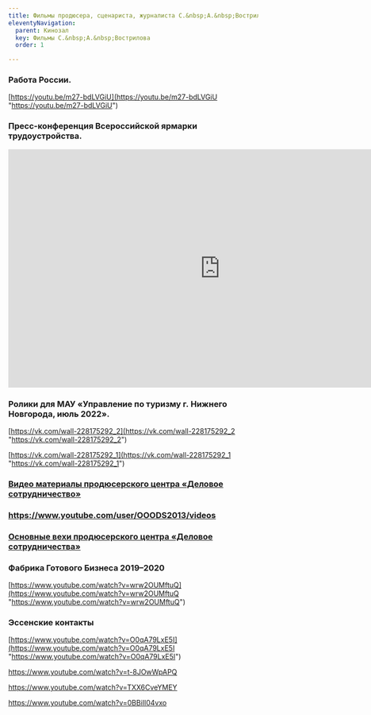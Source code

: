 ```yaml
---
title: Фильмы продюсера, сценариста, журналиста С.&nbsp;А.&nbsp;Вострилова
eleventyNavigation:
  parent: Кинозал
  key: Фильмы С.&nbsp;А.&nbsp;Вострилова
  order: 1

---
```

<h3><p>Работа России.</p></h3>

[https://youtu.be/m27-bdLVGiU](https://youtu.be/m27-bdLVGiU "https://youtu.be/m27-bdLVGiU")

<h3><p>Пресс-конференция Всероссийской ярмарки трудоустройства.</p></h3>

[<iframe src="https://vk.com/video_ext.php?oid=-61126185&id=456249428&hd=2" width="853" height="480" allow="autoplay; encrypted-media; fullscreen; picture-in-picture;" frameborder="0" allowfullscreen></iframe>](https://vk.com/video-61126185_456249428 "https://vk.com/video-61126185_456249428")

<h3><p>Ролики для МАУ «Управление по туризму г. Нижнего Новгорода, июль 2022».</p></h3>

[https://vk.com/wall-228175292_2](https://vk.com/wall-228175292_2 "https://vk.com/wall-228175292_2")

[https://vk.com/wall-228175292_1](https://vk.com/wall-228175292_1 "https://vk.com/wall-228175292_1")

[<h3><p>Видео материалы продюсерского центра «Деловое сотрудничество»</p></h3>](https://www.youtube.com/user/OOODS2013/videos "https://www.youtube.com/user/OOODS2013/videos")

[<h3>https://www.youtube.com/user/OOODS2013/videos</h3>](https://www.youtube.com/user/OOODS2013/videos "https://www.youtube.com/user/OOODS2013/videos")

[<h3><p>Основные вехи продюсерского центра «Деловое сотрудничества»</p></h3>](https://docs.yandex.ru/docs/view?url=ya-disk-public%3A%2F%2FzV%2F6HYFFutAfUfwgSdFpTDtrxr0lRO6ME8%2FEoAuMP9%2BbZp%2BKuWPtkH%2FuIGxhnfOIq%2FJ6bpmRyOJonT3VoXnDag%3D%3D&name=%D0%9E%D0%BF%D0%B8%D1%81%D0%B0%D0%BD%D0%B8%D0%B5%20%D0%BF%D1%80%D0%BE%D0%B5%D0%BA%D1%82%D0%BE%D0%B2%20%D0%94%D0%A1.docx&nosw=1 "https://docs.yandex.ru/docs/view?url=ya-disk-public%3A%2F%2FzV%2F6HYFFutAfUfwgSdFpTDtrxr0lRO6ME8%2FEoAuMP9%2BbZp%2BKuWPtkH%2FuIGxhnfOIq%2FJ6bpmRyOJonT3VoXnDag%3D%3D&name=%D0%9E%D0%BF%D0%B8%D1%81%D0%B0%D0%BD%D0%B8%D0%B5%20%D0%BF%D1%80%D0%BE%D0%B5%D0%BA%D1%82%D0%BE%D0%B2%20%D0%94%D0%A1.docx&nosw=1")

<h3><p>Фабрика Готового Бизнеса 2019–2020</p></h3>

[https://www.youtube.com/watch?v=wrw2OUMftuQ](https://www.youtube.com/watch?v=wrw2OUMftuQ "https://www.youtube.com/watch?v=wrw2OUMftuQ")

<h3><p>Эссенские контакты</p></h3>

[https://www.youtube.com/watch?v=O0qA79LxE5I](https://www.youtube.com/watch?v=O0qA79LxE5I "https://www.youtube.com/watch?v=O0qA79LxE5I")

https://www.youtube.com/watch?v=t-8JOwWpAPQ

https://www.youtube.com/watch?v=TXX6CveYMEY

https://www.youtube.com/watch?v=0BBiIl04vxo